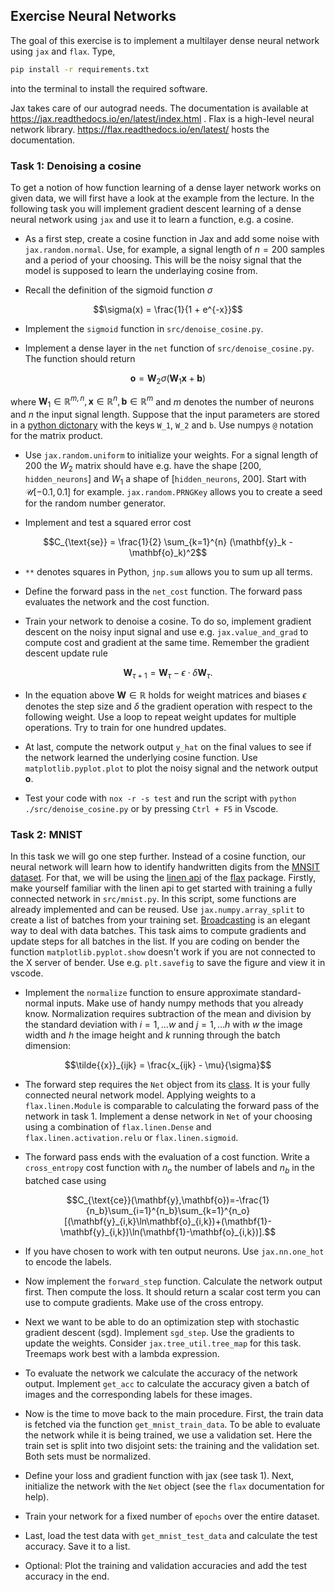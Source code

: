 ## Exercise Neural Networks

The goal of this exercise is to implement a multilayer dense neural network using `jax` and `flax`.
Type,

```bash
pip install -r requirements.txt
```

into the terminal to install the required software.

Jax takes care of our autograd needs. The documentation is available at https://jax.readthedocs.io/en/latest/index.html . Flax is a high-level neural network library. https://flax.readthedocs.io/en/latest/ hosts the documentation.

### Task 1: Denoising a cosine

To get a notion of how function learning of a dense layer network works on given data, we will first have a look at the example from the lecture. In the following task you will implement gradient descent learning of a dense neural network using `jax` and use it to learn a function, e.g. a cosine.

- As a first step, create a cosine function in Jax and add some noise with `jax.random.normal`. Use, for example, a signal length of $n = 200$ samples and a period of your choosing. This will be the noisy signal that the model is supposed to learn the underlaying cosine from.

- Recall the definition of the sigmoid function $\sigma$

```math
\sigma(x) = \frac{1}{1 + e^{-x}}
```


- Implement the `sigmoid` function in `src/denoise_cosine.py`.


- Implement a dense layer in the `net` function of `src/denoise_cosine.py`. The function should return
```math
\mathbf{o} = \mathbf{W}_2 \sigma(\mathbf{W}_1 \mathbf{x} + \mathbf{b})
```
   where $\mathbf{W}_1\in \mathbb{R}^{m,n}, \mathbf{x}\in\mathbb{R}^n, \mathbf{b}\in\mathbb{R}^m$ and $m$ denotes the number of neurons and $n$ the input signal length. Suppose that the input parameters are stored in a [python dictonary](https://docs.python.org/3/tutorial/datastructures.html#dictionaries) with the keys `W_1`, `W_2` and `b`.   Use numpys `@` notation for the matrix product.

- Use `jax.random.uniform` to initialize your weights. For a signal length of $200$ the $W_2$ matrix should have e.g. have the shape [200, `hidden_neurons`] and $W_1$ a shape of [`hidden_neurons`, 200]. Start with $\mathcal{U}[-0.1, 0.1]$ for example. `jax.random.PRNGKey` allows you to create a seed for the random number generator.

- Implement and test a squared error cost

```math
C_{\text{se}} = \frac{1}{2} \sum_{k=1}^{n} (\mathbf{y}_k - \mathbf{o}_k)^2
```

- `**` denotes squares in Python, `jnp.sum` allows you to sum up all terms.

- Define the forward pass in the `net_cost` function. The forward pass evaluates the network and the cost function.

- Train your network to denoise a cosine. To do so, implement gradient descent on the noisy input signal and use e.g. `jax.value_and_grad` to compute cost and gradient at the same time. Remember the gradient descent update rule  

```math
\mathbf{W}_{\tau + 1} = \mathbf{W}_\tau - \epsilon \cdot \delta\mathbf{W}_{\tau}.
```


- In the equation above $\mathbf{W} \in \mathbb{R}$ holds for weight matrices and biases $\epsilon$ denotes the step size and $\delta$ the gradient operation with respect to the following weight.  Use a loop to repeat weight updates for multiple operations. Try to train for one hundred updates.

- At last, compute the network output `y_hat` on the final values to see if the network learned the underlying cosine function. Use `matplotlib.pyplot.plot` to plot the noisy signal and the network output $\mathbf{o}$.

- Test your code with `nox -r -s test` and run the script with `python ./src/denoise_cosine.py` or by pressing `Ctrl + F5` in Vscode. 



### Task 2: MNIST
In this task we will go one step further. Instead of a cosine function, our neural network will learn how to identify handwritten digits from the [MNSIT dataset](http://yann.lecun.com/exdb/mnist/). For that, we will be using the [linen api](https://flax.readthedocs.io/en/latest/api_reference/flax.linen/index.html) of the [flax](https://flax.readthedocs.io/en/latest/) package. Firstly, make yourself familiar with the linen api to get started with training a fully connected network in `src/mnist.py`. In this script, some functions are already implemented and can be reused. Use `jax.numpy.array_split` to create a list of batches from your training set. [Broadcasting](https://numpy.org/doc/stable/user/basics.broadcasting.html) is an elegant way to deal with data batches. This task aims to compute gradients and update steps for all batches in the list. If you are coding on bender the function `matplotlib.pyplot.show` doesn't work if you are not connected to the X server of bender. Use e.g. `plt.savefig` to save the figure and view it in vscode.

- Implement the `normalize` function to ensure approximate standard-normal inputs. Make use of handy numpy methods that you already know. Normalization requires subtraction of the mean and division by the standard deviation with $i = 1, \dots w$ and $j = 1, \dots h$ with $w$ the image width and $h$ the image height and $k$ running through the batch dimension:

```math
\tilde{{x}}_{ijk} = \frac{x_{ijk} - \mu}{\sigma}
```

- The forward step requires the `Net` object from its [class](https://flax.readthedocs.io/en/latest/api_reference/flax.linen.html#flax.linen.Module). It is your fully connected neural network model. Applying weights to a `flax.linen.Module` is comparable to calculating the forward pass of the network in task 1. Implement a dense network in `Net` of your choosing using a combination of `flax.linen.Dense` and `flax.linen.activation.relu` or `flax.linen.sigmoid`.

- The forward pass ends with the evaluation of a cost function. Write a `cross_entropy` cost function with $n_o$ the number of labels and $n_b$ in the batched case using
   
```math
C_{\text{ce}}(\mathbf{y},\mathbf{o})=-\frac{1}{n_b}\sum_{i=1}^{n_b}\sum_{k=1}^{n_o}[(\mathbf{y}_{i,k}\ln\mathbf{o}_{i,k})+(\mathbf{1}-\mathbf{y}_{i,k})\ln(\mathbf{1}-\mathbf{o}_{i,k})].
```

- If you have chosen to work with ten output neurons. Use `jax.nn.one_hot` to encode the labels.

- Now implement the `forward_step` function. Calculate the network output first. Then compute the loss. It should return a scalar cost term you can use to compute gradients. Make use of the cross entropy.

- Next we want to be able to do an optimization step with stochastic gradient descent (sgd). Implement `sgd_step`. Use the gradients to update the weights. Consider `jax.tree_util.tree_map` for this task. Treemaps work best with a lambda expression.

- To evaluate the network we calculate the accuracy of the network output. Implement `get_acc` to calculate the accuracy given a batch of images and the corresponding labels for these images.

- Now is the time to move back to the main procedure. First, the train data is fetched via the function `get_mnist_train_data`. To be able to evaluate the network while it is being trained, we use a validation set. Here the train set is split into two disjoint sets: the training and the validation set. Both sets must be normalized.

- Define your loss and gradient function with jax (see task 1). Next, initialize the network with the `Net` object (see the `flax` documentation for help).

- Train your network for a fixed number of `epochs` over the entire dataset.
    
- Last, load the test data with `get_mnist_test_data` and calculate the test accuracy. Save it to a list.

- Optional: Plot the training and validation accuracies and add the test accuracy in the end.
